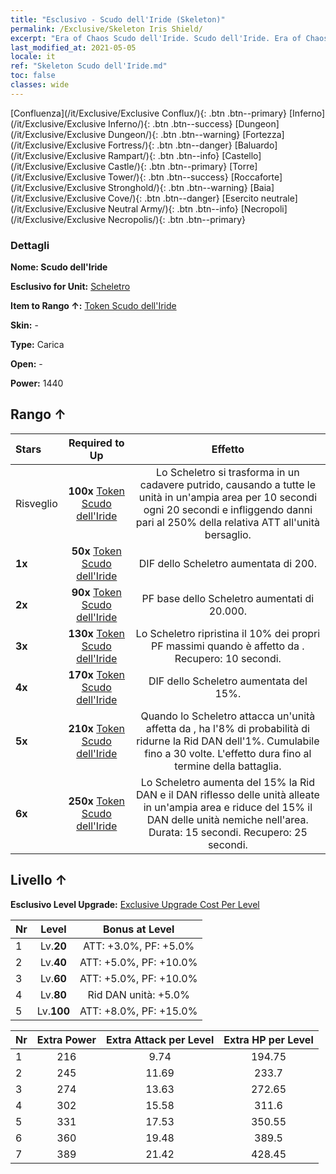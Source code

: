 ```yaml
---
title: "Esclusivo - Scudo dell'Iride (Skeleton)"
permalink: /Exclusive/Skeleton Iris Shield/
excerpt: "Era of Chaos Scudo dell'Iride. Scudo dell'Iride. Era of Chaos Esclusivo Scudo dell'Iride. Scheletro Esclusivo."
last_modified_at: 2021-05-05
locale: it
ref: "Skeleton Scudo dell'Iride.md"
toc: false
classes: wide
---
```

 [Confluenza](/it/Exclusive/Exclusive Conflux/){: .btn .btn--primary} [Inferno](/it/Exclusive/Exclusive Inferno/){: .btn .btn--success} [Dungeon](/it/Exclusive/Exclusive Dungeon/){: .btn .btn--warning} [Fortezza](/it/Exclusive/Exclusive Fortress/){: .btn .btn--danger} [Baluardo](/it/Exclusive/Exclusive Rampart/){: .btn .btn--info} [Castello](/it/Exclusive/Exclusive Castle/){: .btn .btn--primary} [Torre](/it/Exclusive/Exclusive Tower/){: .btn .btn--success} [Roccaforte](/it/Exclusive/Exclusive Stronghold/){: .btn .btn--warning} [Baia](/it/Exclusive/Exclusive Cove/){: .btn .btn--danger} [Esercito neutrale](/it/Exclusive/Exclusive Neutral Army/){: .btn .btn--info} [Necropoli](/it/Exclusive/Exclusive Necropolis/){: .btn .btn--primary} 

### Dettagli
 **Nome: Scudo dell'Iride** 

 **Esclusivo for Unit:** [Scheletro](/it/units/Skeleton/) 

 **Item to Rango ↑:** [Token Scudo dell'Iride](/ItemsIT/con_913/)

 **Skin:** -

 **Type:** Carica

 **Open:** -

 **Power:** 1440

## Rango ↑

  |     Stars    |  Required to Up | Effetto |
  |:-------------|:---------------:|:---------------:|
  |  Risveglio  | **100x** [Token Scudo dell'Iride](/ItemsIT/con_913/) | <Cadavere putrido> Lo Scheletro si trasforma in un cadavere putrido, causando <Morale basso> a tutte le unità in un'ampia area per 10 secondi ogni 20 secondi e infliggendo danni pari al 250% della relativa ATT all'unità bersaglio. |
  | **1x** <i class="fas fa-star"/> | **50x** [Token Scudo dell'Iride](/ItemsIT/con_913/) | DIF dello Scheletro aumentata di 200. |
  | **2x** <i class="fas fa-star"/> | **90x** [Token Scudo dell'Iride](/ItemsIT/con_913/) | PF base dello Scheletro aumentati di 20.000. |
  | **3x** <i class="fas fa-star"/> | **130x** [Token Scudo dell'Iride](/ItemsIT/con_913/) | <Calcificazione> Lo Scheletro ripristina il 10% dei propri PF massimi quando è affetto da <Morale basso>. Recupero: 10 secondi. |
  | **4x** <i class="fas fa-star"/> | **170x** [Token Scudo dell'Iride](/ItemsIT/con_913/) | DIF dello Scheletro aumentata del 15%. |
  | **5x** <i class="fas fa-star"/> | **210x** [Token Scudo dell'Iride](/ItemsIT/con_913/) | Quando lo Scheletro attacca un'unità affetta da <Morale basso>, ha l'8% di probabilità di ridurne la Rid DAN dell'1%. Cumulabile fino a 30 volte. L'effetto dura fino al termine della battaglia. |
  | **6x** <i class="fas fa-star"/> | **250x** [Token Scudo dell'Iride](/ItemsIT/con_913/) | <Creatura non morta> Lo Scheletro aumenta del 15% la Rid DAN e il DAN riflesso delle unità alleate in un'ampia area e riduce del 15% il DAN delle unità nemiche nell'area. Durata: 15 secondi. Recupero: 25 secondi. |


## Livello ↑
 **Esclusivo Level Upgrade:** [Exclusive Upgrade Cost Per Level](/Exclusive/ExclusiveUpgradeCostPerLevel/)

  |  Nr  |   Level  | Bonus at Level |
  |:-----|:--------:|:--------------:|
  | 1 | Lv.**20** | ATT: +3.0%, PF: +5.0% |
  | 2 | Lv.**40** | ATT: +5.0%, PF: +10.0% |
  | 3 | Lv.**60** | ATT: +5.0%, PF: +10.0% |
  | 4 | Lv.**80** | Rid DAN unità: +5.0% |
  | 5 | Lv.**100** | ATT: +8.0%, PF: +15.0% |


  |  Nr  |  Extra Power | Extra Attack per Level | Extra HP per Level |
  |:-----|:--------:|:--------:|:--------:|
  | 1 | 216 | 9.74 | 194.75 |
  | 2 | 245 | 11.69 | 233.7 |
  | 3 | 274 | 13.63 | 272.65 |
  | 4 | 302 | 15.58 | 311.6 |
  | 5 | 331 | 17.53 | 350.55 |
  | 6 | 360 | 19.48 | 389.5 |
  | 7 | 389 | 21.42 | 428.45 |


